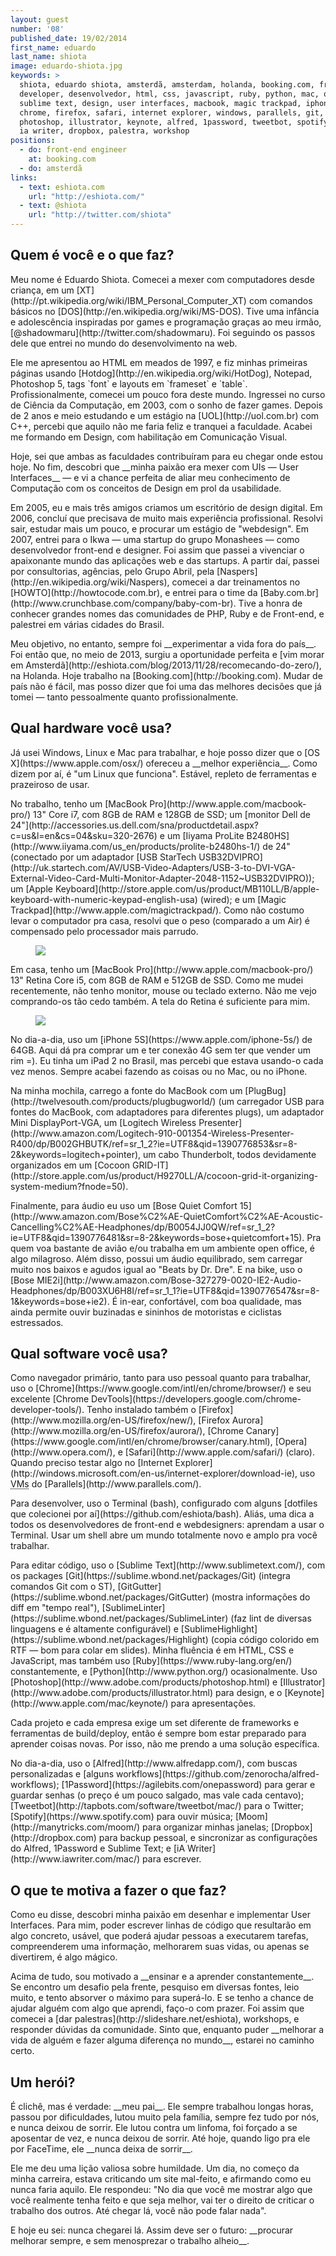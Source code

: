 ```yaml
---
layout: guest
number: '08'
published_date: 19/02/2014
first_name: eduardo
last_name: shiota
image: eduardo-shiota.jpg
keywords: >
  shiota, eduardo shiota, amsterdã, amsterdam, holanda, booking.com, front-end,
  developer, desenvolvedor, html, css, javascript, ruby, python, mac, os x,
  sublime text, design, user interfaces, macbook, magic trackpad, iphone, bose,
  chrome, firefox, safari, internet explorer, windows, parallels, git,
  photoshop, illustrator, keynote, alfred, 1password, tweetbot, spotify, moom,
  ia writer, dropbox, palestra, workshop
positions:
  - do: front-end engineer
    at: booking.com
  - do: amsterdã
links:
  - text: eshiota.com
    url: "http://eshiota.com/"
  - text: @shiota
    url: "http://twitter.com/shiota"
---
```


<section class="question">
  <div class="wrapper">
    <div class="question-title-area">
      <h2 class="question-title">Quem é você e o que faz?</h2>
    </div>
    <div class="question-content-area">
      <div class="question-content text">
        <p>
          Meu nome é Eduardo Shiota. Comecei a mexer com computadores desde
          criança, em um
          [XT](http://pt.wikipedia.org/wiki/IBM_Personal_Computer_XT) com
          comandos básicos no [DOS](http://en.wikipedia.org/wiki/MS-DOS). Tive
          uma infância e adolescência inspiradas por games e programação graças
          ao meu irmão, [@shadowmaru](http://twitter.com/shadowmaru). Foi seguindo os
          passos dele que entrei no mundo do desenvolvimento na web.
        </p>
        <p>
          Ele me apresentou ao HTML em meados de 1997, e fiz minhas primeiras
          páginas usando [Hotdog](http://en.wikipedia.org/wiki/HotDog), Notepad,
          Photoshop 5, tags `font` e layouts em `frameset` e `table`.
          Profissionalmente, comecei um pouco fora deste mundo. Ingressei no
          curso de Ciência da Computação, em 2003, com o sonho de fazer games.
          Depois de 2 anos e meio estudando e um estágio na [UOL](http://uol.com.br) com C++, percebi
          que aquilo não me faria feliz e tranquei a faculdade. Acabei me
          formando em Design, com habilitação em Comunicação Visual.
        </p>
        <p>
        <p>
          Hoje, sei que ambas as faculdades contribuíram para eu chegar onde
          estou hoje. No fim, descobri que __minha paixão era mexer com UIs — User
          Interfaces__ — e vi a chance perfeita de aliar meu conhecimento de
          Computação com os conceitos de Design em prol da usabilidade.
        </p>
        <p>
          Em 2005, eu e mais três amigos criamos um escritório de design
          digital. Em 2006, concluí que precisava de muito mais experiência
          profissional. Resolvi sair, estudar mais um pouco, e procurar um
          estágio de "webdesign". Em 2007, entrei para o Ikwa — uma startup do
          grupo Monashees — como desenvolvedor front-end e designer. Foi assim
          que passei a vivenciar o apaixonante mundo das aplicações web e das
          startups. A partir daí, passei por consultorias, agências, pelo Grupo
          Abril, pela [Naspers](http://en.wikipedia.org/wiki/Naspers), comecei a
          dar treinamentos no [HOWTO](http://howtocode.com.br), e entrei para o time da
          [Baby.com.br](http://www.crunchbase.com/company/baby-com-br). Tive a
          honra de conhecer grandes nomes das comunidades de PHP, Ruby e de
          Front-end, e palestrei em várias cidades do Brasil.
        </p>
        <p>
          Meu objetivo, no entanto, sempre foi __experimentar a vida fora do país__.
          Foi então que, no meio de 2013, surgiu a oportunidade perfeita e
          [vim morar em Amsterdã](http://eshiota.com/blog/2013/11/28/recomecando-do-zero/),
          na Holanda. Hoje trabalho na [Booking.com](http://booking.com). Mudar
          de país não é fácil, mas posso dizer que foi uma das melhores decisões
          que já tomei — tanto pessoalmente quanto profissionalmente.
        </p>
      </div>
    </div>
  </div>
</section>

<section class="question">
  <div class="wrapper">
    <div class="question-title-area">
      <h2 class="question-title">Qual hardware você usa?</h2>
    </div>
    <div class="question-content-area">
      <div class="question-content text">
        <p>
          Já usei Windows, Linux e Mac para trabalhar, e hoje posso dizer que o
          [OS X](https://www.apple.com/osx/) ofereceu a __melhor experiência__. Como dizem por aí, é "um Linux
          que funciona". Estável, repleto de ferramentas e prazeiroso de usar.
        </p>
        <p>
          No trabalho, tenho um [MacBook Pro](http://www.apple.com/macbook-pro/) 13" Core i7, com 8GB de RAM e
          128GB de SSD; um [monitor Dell de 24"](http://accessories.us.dell.com/sna/productdetail.aspx?c=us&l=en&cs=04&sku=320-2676)
          e um [Iiyama ProLite B2480HS](http://www.iiyama.com/us_en/products/prolite-b2480hs-1/)
          de 24" (conectado por um adaptador
          [USB StarTech USB32DVIPRO](http://uk.startech.com/AV/USB-Video-Adapters/USB-3-to-DVI-VGA-External-Video-Card-Multi-Monitor-Adapter-2048-1152~USB32DVIPRO));
          um [Apple Keyboard](http://store.apple.com/us/product/MB110LL/B/apple-keyboard-with-numeric-keypad-english-usa)
          (wired); e um [Magic Trackpad](http://www.apple.com/magictrackpad/). Como não costumo levar o computador
          pra casa, resolvi que o peso (comparado a um Air) é compensado pelo
          processador mais parrudo.
        </p>
        <figure>
          <img src="/images/content/shiota-trabalho.jpg" class="image-fit" />
        </figure>
        <p>
          Em casa, tenho um [MacBook Pro](http://www.apple.com/macbook-pro/) 13" Retina Core i5, com 8GB de RAM e
          512GB de SSD. Como me mudei recentemente, não tenho monitor, mouse ou
          teclado externo. Não me vejo comprando-os tão cedo também. A tela do
          Retina é suficiente para mim.
        </p>
        <figure>
          <img src="/images/content/shiota-casa.jpg" class="image-fit" />
        </figure>
        <p>
          No dia-a-dia, uso um [iPhone 5S](https://www.apple.com/iphone-5s/) de 64GB.
          Aqui dá pra comprar um e
          ter conexão 4G sem ter que vender um rim =). Eu tinha um iPad 2 no
          Brasil, mas percebi que estava usando-o cada vez menos. Sempre acabei
          fazendo as coisas ou no Mac, ou no iPhone.
        </p>
        <p>
          Na minha mochila, carrego a fonte do MacBook com um
          [PlugBug](http://twelvesouth.com/products/plugbugworld/) (um
          carregador USB para fontes do MacBook, com adaptadores para diferentes
          plugs), um adaptador Mini DisplayPort-VGA, um
          [Logitech Wireless Presenter](http://www.amazon.com/Logitech-910-001354-Wireless-Presenter-R400/dp/B002GHBUTK/ref=sr_1_2?ie=UTF8&qid=1390776853&sr=8-2&keywords=logitech+pointer),
          um cabo Thunderbolt, todos devidamente organizados
          em um
          [Cocoon GRID-IT](http://store.apple.com/us/product/H9270LL/A/cocoon-grid-it-organizing-system-medium?fnode=50).
        </p>
        <p>
          Finalmente, para áudio eu uso um
          [Bose Quiet Comfort 15](http://www.amazon.com/Bose%C2%AE-QuietComfort%C2%AE-Acoustic-Cancelling%C2%AE-Headphones/dp/B0054JJ0QW/ref=sr_1_2?ie=UTF8&qid=1390776481&sr=8-2&keywords=bose+quietcomfort+15).
          Pra quem voa bastante de avião e/ou trabalha em um ambiente open
          office, é algo milagroso. Além disso, possui um áudio equilibrado, sem
          carregar muito nos baixos e agudos igual ao "Beats by Dr. Dre". E na
          bike, uso o
          [Bose MIE2i](http://www.amazon.com/Bose-327279-0020-IE2-Audio-Headphones/dp/B003XU6H8I/ref=sr_1_1?ie=UTF8&qid=1390776547&sr=8-1&keywords=bose+ie2).
          É in-ear, confortável, com boa qualidade, mas ainda permite ouvir
          buzinadas e sininhos de motoristas e ciclistas estressados.
        </p>
      </div>
    </div>
  </div>
</section>

<section class="question">
  <div class="wrapper">
    <div class="question-title-area">
      <h2 class="question-title">Qual software você usa?</h2>
    </div>
    <div class="question-content-area">
      <div class="question-content text">
        <p>
          Como navegador primário, tanto para uso pessoal quanto para trabalhar,
          uso o [Chrome](https://www.google.com/intl/en/chrome/browser/) e seu excelente [Chrome DevTools](https://developers.google.com/chrome-developer-tools/).
          Tenho instalado também o
          [Firefox](http://www.mozilla.org/en-US/firefox/new/), [Firefox Aurora](http://www.mozilla.org/en-US/firefox/aurora/), [Chrome Canary](https://www.google.com/intl/en/chrome/browser/canary.html), [Opera](http://www.opera.com/), e [Safari](http://www.apple.com/safari/) (claro).
          Quando preciso testar algo no [Internet Explorer](http://windows.microsoft.com/en-us/internet-explorer/download-ie), uso <abbr title="Virtual Machines">VMs</abbr> do
          [Parallels](http://www.parallels.com/).
        </p>
        <p>
          Para desenvolver, uso o Terminal (bash), configurado com alguns
          [dotfiles que colecionei por aí](https://github.com/eshiota/bash).
          Aliás, uma dica a todos os desenvolvedores de front-end e
          webdesigners: aprendam a usar o Terminal. Usar um shell abre um mundo
          totalmente novo e amplo pra você trabalhar.
        </p>
        <p>
          Para editar código, uso o [Sublime Text](http://www.sublimetext.com/),
          com os packages [Git](https://sublime.wbond.net/packages/Git) (integra
          comandos Git com o ST), [GitGutter](https://sublime.wbond.net/packages/GitGutter)
          (mostra informações do diff em
          "tempo real"), [SublimeLinter](https://sublime.wbond.net/packages/SublimeLinter) (faz lint de diversas linguagens e é
          altamente configurável) e [SublimeHighlight](https://sublime.wbond.net/packages/Highlight) (copia código colorido em
          RTF — bom para colar em slides). Minha fluência é em HTML, CSS e
          JavaScript, mas também uso [Ruby](https://www.ruby-lang.org/en/) constantemente,
          e [Python](http://www.python.org/)
          ocasionalmente. Uso [Photoshop](http://www.adobe.com/products/photoshop.html) e
          [Illustrator](http://www.adobe.com/products/illustrator.html) para design,
          e o [Keynote](http://www.apple.com/mac/keynote/)
          para apresentações.
        </p>
        <p>
          Cada projeto e cada empresa exige um set diferente de frameworks e
          ferramentas de build/deploy, então é sempre bom estar preparado para
          aprender coisas novas. Por isso, não me prendo a uma solução
          específica.
        </p>
        <p>
          No dia-a-dia, uso o [Alfred](http://www.alfredapp.com/), com buscas
          personalizadas e
          [alguns workflows](https://github.com/zenorocha/alfred-workflows);
          [1Password](https://agilebits.com/onepassword)
          para gerar e guardar senhas (o preço é um pouco salgado, mas vale cada
          centavo); [Tweetbot](http://tapbots.com/software/tweetbot/mac/) para o
          Twitter; [Spotify](https://www.spotify.com) para ouvir música;
          [Moom](http://manytricks.com/moom/) para organizar minhas janelas;
          [Dropbox](http://dropbox.com) para backup pessoal, e sincronizar as
          configurações do Alfred, 1Password e Sublime Text; e
          [iA Writer](http://www.iawriter.com/mac/) para escrever.
        </p>
      </div>
    </div>
  </div>
</section>

<section class="question">
  <div class="wrapper">
    <div class="question-title-area">
      <h2 class="question-title">O que te motiva a fazer o que faz?</h2>
    </div>
    <div class="question-content-area">
      <div class="question-content text">
        <p>
          Como eu disse, descobri minha paixão em desenhar e implementar User
          Interfaces. Para mim, poder escrever linhas de código que resultarão
          em algo concreto, usável, que poderá ajudar pessoas a executarem
          tarefas, compreenderem uma informação, melhorarem suas vidas, ou
          apenas se divertirem, é algo mágico.
        </p>
        <p>
          Acima de tudo, sou motivado a __ensinar e a aprender constantemente__. Se
          encontro um desafio pela frente, pesquiso em diversas fontes, leio
          muito, e tento absorver o máximo para superá-lo. E se tenho a chance
          de ajudar alguém com algo que aprendi, faço-o com prazer. Foi assim
          que comecei a [dar palestras](http://slideshare.net/eshiota),
          workshops, e responder dúvidas da comunidade. Sinto que, enquanto
          puder __melhorar a vida de alguém e fazer alguma diferença no mundo__,
          estarei no caminho certo.
        </p>
      </div>
    </div>
  </div>
</section>

<section class="question">
  <div class="wrapper">
    <div class="question-title-area">
      <h2 class="question-title">Um herói?</h2>
    </div>
    <div class="question-content-area">
      <div class="question-content text">
        <p>
          É clichê, mas é verdade: __meu pai__. Ele sempre trabalhou longas horas,
          passou por dificuldades, lutou muito pela família, sempre fez tudo por
          nós, e nunca deixou de sorrir. Ele lutou contra um linfoma, foi
          forçado a se aposentar de vez, e nunca deixou de sorrir. Até hoje,
          quando ligo pra ele por FaceTime, ele __nunca deixa de sorrir__.
        </p>
        <p>
          Ele me deu uma lição valiosa sobre humildade. Um dia, no começo da
          minha carreira, estava criticando um site mal-feito, e afirmando como
          eu nunca faria aquilo. Ele respondeu: "No dia que você me mostrar algo
          que você realmente tenha feito e que seja melhor, vai ter o direito de
          criticar o trabalho dos outros. Até chegar lá, você não pode falar
          nada".
        </p>
        <p>
          E hoje eu sei: nunca chegarei lá. Assim deve ser o futuro: __procurar
          melhorar sempre, e sem menosprezar o trabalho alheio__.
        </p>
      </div>
    </div>
  </div>
</section>
